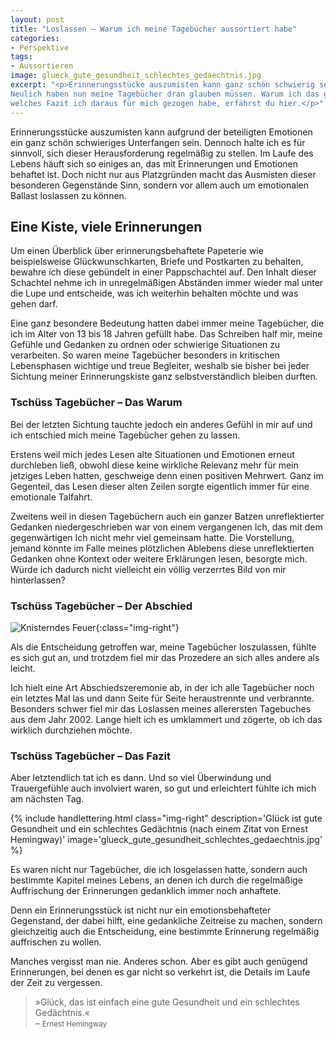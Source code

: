 ```yaml
---
layout: post
title: "Loslassen – Warum ich meine Tagebücher aussortiert habe"
categories:
- Perspektive
tags:
- Aussortieren
image: glueck_gute_gesundheit_schlechtes_gedaechtnis.jpg
excerpt: "<p>Erinnerungsstücke auszumisten kann ganz schön schwierig sein.
Neulich haben nun meine Tagebücher dran glauben müssen. Warum ich das getan und
welches Fazit ich daraus für mich gezogen habe, erfährst du hier.</p>"
---
```


Erinnerungsstücke auszumisten kann aufgrund der beteiligten Emotionen ein ganz
schön schwieriges Unterfangen sein. Dennoch halte ich es für sinnvoll, sich
dieser Herausforderung regelmäßig zu stellen. Im Laufe des Lebens häuft sich so
einiges an, das mit Erinnerungen und Emotionen behaftet ist. Doch nicht nur aus
Platzgründen macht das Ausmisten dieser besonderen Gegenstände Sinn, sondern vor
allem auch um emotionalen Ballast loslassen zu können.

## Eine Kiste, viele Erinnerungen

Um einen Überblick über erinnerungsbehaftete Papeterie wie beispielsweise
Glückwunschkarten, Briefe und Postkarten zu behalten, bewahre ich diese
gebündelt in einer Pappschachtel auf. Den Inhalt dieser Schachtel nehme ich in
unregelmäßigen Abständen immer wieder mal unter die Lupe und entscheide, was ich
weiterhin behalten möchte und was gehen darf.

Eine ganz besondere Bedeutung hatten dabei immer meine Tagebücher, die ich im
Alter von 13 bis 18 Jahren gefüllt habe. Das Schreiben half mir, meine Gefühle
und Gedanken zu ordnen oder schwierige Situationen zu verarbeiten. So waren
meine Tagebücher besonders in kritischen Lebensphasen wichtige und treue
Begleiter, weshalb sie bisher bei jeder Sichtung meiner Erinnerungskiste ganz
selbstverständlich bleiben durften.

### Tschüss Tagebücher – Das Warum

Bei der letzten Sichtung tauchte jedoch ein anderes Gefühl in mir auf und ich
entschied mich meine Tagebücher gehen zu lassen.

Erstens weil mich jedes Lesen alte Situationen und Emotionen erneut durchleben
ließ, obwohl diese keine wirkliche Relevanz mehr für mein jetziges Leben hatten,
geschweige denn einen positiven Mehrwert. Ganz im Gegenteil, das Lesen dieser
alten Zeilen sorgte eigentlich immer für eine emotionale Talfahrt.

Zweitens weil in diesen Tagebüchern auch ein ganzer Batzen unreflektierter
Gedanken niedergeschrieben war von einem vergangenen Ich, das mit dem
gegenwärtigen Ich nicht mehr viel gemeinsam hatte. Die Vorstellung, jemand
könnte im Falle meines plötzlichen Ablebens diese unreflektierten Gedanken ohne
Kontext oder weitere Erklärungen lesen, besorgte mich. Würde ich dadurch nicht
vielleicht ein völlig verzerrtes Bild von mir hinterlassen?

### Tschüss Tagebücher – Der Abschied

![Knisterndes Feuer]({{site.baseurl}}/assets/img/posts/feuer.jpg){:class="img-right"}

Als die Entscheidung getroffen war, meine Tagebücher loszulassen, fühlte es sich
gut an, und trotzdem fiel mir das Prozedere an sich alles andere als leicht.

Ich hielt eine Art Abschiedszeremonie ab, in der ich alle Tagebücher noch ein
letztes Mal las und dann Seite für Seite heraustrennte und verbrannte. Besonders
schwer fiel mir das Loslassen meines allerersten Tagebuches aus dem Jahr 2002.
Lange hielt ich es umklammert und zögerte, ob ich das wirklich durchziehen
möchte.

### Tschüss Tagebücher – Das Fazit

Aber letztendlich tat ich es dann. Und so viel Überwindung und Trauergefühle
auch involviert waren, so gut und erleichtert fühlte ich mich am nächsten Tag.

{% include handlettering.html
  class="img-right"
  description='Glück ist gute Gesundheit und ein schlechtes Gedächtnis (nach
  einem Zitat von Ernest Hemingway)'
  image='glueck_gute_gesundheit_schlechtes_gedaechtnis.jpg'
%}

Es waren nicht nur Tagebücher, die ich losgelassen hatte, sondern auch bestimmte
Kapitel meines Lebens, an denen ich durch die regelmäßige Auffrischung der
Erinnerungen gedanklich immer noch anhaftete.

Denn ein Erinnerungsstück ist nicht nur ein emotionsbehafteter Gegenstand, der
dabei hilft, eine gedankliche Zeitreise zu machen, sondern gleichzeitig auch die
Entscheidung, eine bestimmte Erinnerung regelmäßig auffrischen zu wollen.

Manches vergisst man nie. Anderes schon. Aber es gibt auch genügend
Erinnerungen, bei denen es gar nicht so verkehrt ist, die Details im Laufe der
Zeit zu vergessen.

>»Glück, das ist einfach eine gute Gesundheit und ein schlechtes Gedächtnis.«<br/>
– <small>Ernest Hemingway</small>

